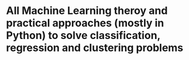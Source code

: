 # All Machine Learning theroy and practical approaches (mostly in Python) to solve classification, regression and clustering problems
